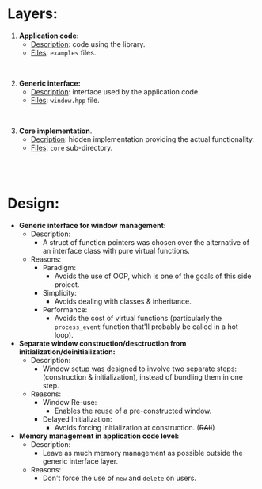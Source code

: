 # Layers:
1. **Application code:**
	- <u>Description</u>: code using the library.
	- <u>Files</u>: `examples` files.

<br/>

2. **Generic interface:**
	- <u>Description</u>: interface used by the application code.
	- <u>Files</u>: `window.hpp` file.

<br/>

3. **Core implementation**.
	- <u>Decription</u>: hidden implementation providing the actual functionality.
	- <u>Files</u>: `core` sub-directory.

<br/><br/>

# Design:
- **Generic interface for window management:**
	- Description:
		- A struct of function pointers was chosen over the alternative of an interface class with pure virtual functions.
	- Reasons:
		- Paradigm:
			- Avoids the use of OOP, which is one of the goals of this side project.
		- Simplicity:
			- Avoids dealing with classes & inheritance.
		- Performance:
			- Avoids the cost of virtual functions (particularly the `process_event` function that'll probably be called in a hot loop).
- **Separate window construction/desctruction from initialization/deinitialization:**
	- Description:
		- Window setup was designed to involve two separate steps: (construction & initialization), instead of bundling them in one step.
	- Reasons:
		- Window Re-use:
			- Enables the reuse of a pre-constructed window.
		- Delayed Initialization:
			- Avoids forcing initialization at construction. (~~RAII~~)
- **Memory management in application code level:**
	- Description:
		- Leave as much memory management as possible outside the generic interface layer.
	- Reasons:
		- Don't force the use of `new` and `delete` on users.
